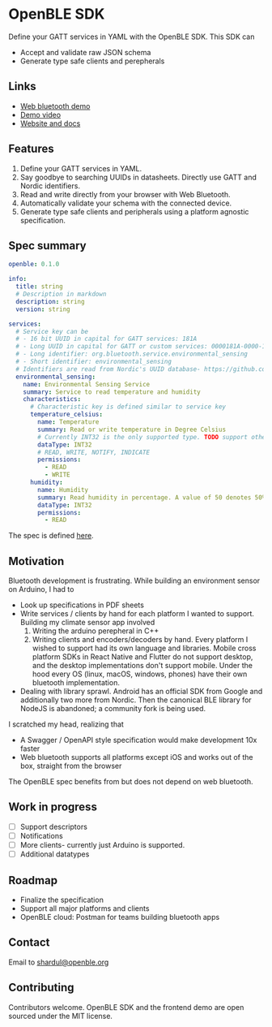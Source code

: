 # OpenBLE SDK

Define your GATT services in YAML with the OpenBLE SDK. This SDK can

- Accept and validate raw JSON schema
- Generate type safe clients and perepherals

## Links

- [Web bluetooth demo](https://demo.openble.org)
- [Demo video]()
- [Website and docs](https://openble.org)

## Features

1. Define your GATT services in YAML.
2. Say goodbye to searching UUIDs in datasheets. Directly use GATT and Nordic identifiers.
3. Read and write directly from your browser with Web Bluetooth.
4. Automatically validate your schema with the connected device.
5. Generate type safe clients and peripherals using a platform agnostic specification.

## Spec summary

```yaml
openble: 0.1.0

info:
  title: string
  # Description in markdown
  description: string
  version: string

services:
  # Service key can be
  # - 16 bit UUID in capital for GATT services: 181A
  # - Long UUID in capital for GATT or custom services: 0000181A-0000-1000-8000-00805F9B34FB
  # - Long identifier: org.bluetooth.service.environmental_sensing
  # - Short identifier: environmental_sensing
  # Identifiers are read from Nordic's UUID database- https://github.com/NordicSemiconductor/bluetooth-numbers-database/tree/master/v1
  environmental_sensing:
    name: Environmental Sensing Service
    summary: Service to read temperature and humidity
    characteristics:
      # Characteristic key is defined similar to service key
      temperature_celsius:
        name: Temperature
        summary: Read or write temperature in Degree Celsius
        # Currently INT32 is the only supported type. TODO support other types
        dataType: INT32
        # READ, WRITE, NOTIFY, INDICATE
        permissions:
          - READ
          - WRITE
      humidity:
        name: Humidity
        summary: Read humidity in percentage. A value of 50 denotes 50% humidity
        dataType: INT32
        permissions:
          - READ
```

The spec is defined [here](./src/parsedSchema.ts).

## Motivation

Bluetooth development is frustrating. While building an environment sensor on Arduino, I had to

- Look up specifications in PDF sheets
- Write services / clients by hand for each platform I wanted to support. Building my climate sensor app involved
  1. Writing the arduino perepheral in C++
  2. Writing clients and encoders/decoders by hand. Every platform I wished to support had its own language and libraries. Mobile cross platform SDKs in React Native and Flutter do not support desktop, and the desktop implementations don't support mobile. Under the hood every OS (linux, macOS, windows, phones) have their own bluetooth implementation.
- Dealing with library sprawl. Android has an official SDK from Google and additionally two more from Nordic. Then the canonical BLE library for NodeJS is abandoned; a community fork is being used.

I scratched my head, realizing that

- A Swagger / OpenAPI style specification would make development 10x faster
- Web bluetooth supports all platforms except iOS and works out of the box, straight from the browser

The OpenBLE spec benefits from but does not depend on web bluetooth.

## Work in progress

- [ ] Support descriptors
- [ ] Notifications
- [ ] More clients- currently just Arduino is supported.
- [ ] Additional datatypes

## Roadmap

- Finalize the specification
- Support all major platforms and clients
- OpenBLE cloud: Postman for teams building bluetooth apps

## Contact

Email to shardul@openble.org

## Contributing

Contributors welcome. OpenBLE SDK and the frontend demo are open sourced under the MIT license.
